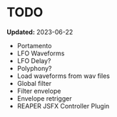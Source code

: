 # TODO

**Updated:** 2023-06-22

- Portamento
- LFO Waveforms
- LFO Delay?
- Polyphony?
- Load waveforms from wav files
- Global filter
- Filter envelope
- Envelope retrigger
- REAPER JSFX Controller Plugin

